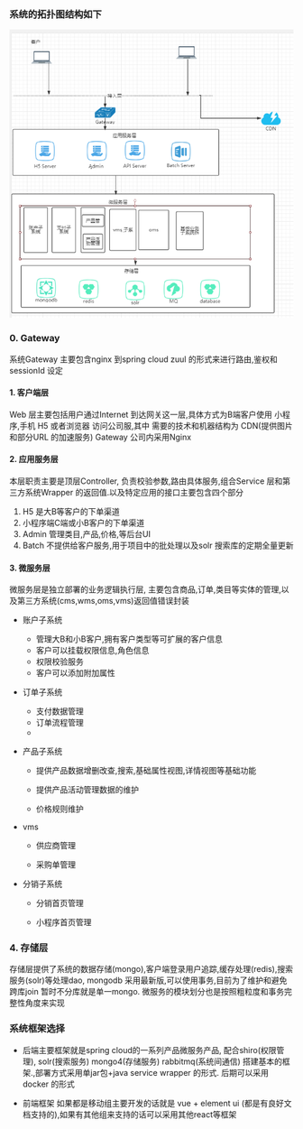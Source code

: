 ### 系统的拓扑图结构如下

![](/assets/artifact.png)

### 0. Gateway

系统Gateway 主要包含nginx 到spring cloud zuul 的形式来进行路由,鉴权和sessionId 设定

#### 1. 客户端层

Web 层主要包括用户通过Internet 到达网关这一层,具体方式为B端客户使用 小程序,手机 H5 或者浏览器 访问公司服,其中 需要的技术和机器结构为 CDN\(提供图片和部分URL 的加速服务\) Gateway 公司内采用Nginx

#### 2. 应用服务层

本层职责主要是顶层Controller, 负责校验参数,路由具体服务,组合Service 层和第三方系统Wrapper 的返回值.以及特定应用的接口主要包含四个部分

1. H5 是大B等客户的下单渠道
2. 小程序端C端或小B客户的下单渠道
3. Admin 管理类目,产品,价格,等后台UI
4. Batch 不提供给客户服务,用于项目中的批处理以及solr 搜索库的定期全量更新

#### 3. 微服务层

微服务层是独立部署的业务逻辑执行层, 主要包含商品,订单,类目等实体的管理,以及第三方系统\(cms,wms,oms,vms\)返回值错误封装

* 账户子系统

  * 管理大B和小B客户,拥有客户类型等可扩展的客户信息
  * 客户可以挂载权限信息,角色信息
  * 权限校验服务
  * 客户可以添加附加属性

* 订单子系统

  * 支付数据管理
  * 订单流程管理
  * 

* 产品子系统

  * 提供产品数据增删改查,搜索,基础属性视图,详情视图等基础功能

  * 提供产品活动管理数据的维护

  * 价格规则维护

* vms

  * 供应商管理

  * 采购单管理

* 分销子系统

  * 分销首页管理

  * 小程序首页管理

### 4. 存储层

存储层提供了系统的数据存储\(mongo\),客户端登录用户追踪,缓存处理\(redis\),搜索服务\(solr\)等处理dao,  mongodb 采用最新版,可以使用事务,目前为了维护和避免跨库join 暂时不分库就是单一mongo. 微服务的模块划分也是按照粗粒度和事务完整性角度来实现

### 系统框架选择

* 后端主要框架就是spring cloud的一系列产品微服务产品, 配合shiro\(权限管理\), solr\(搜索服务\) mongo4\(存储服务\) rabbitmq\(系统间通信\) 搭建基本的框架.,部署方式采用单jar包+java service wrapper 的形式. 后期可以采用docker 的形式

* 前端框架 如果都是移动组主要开发的话就是 vue + element ui \(都是有良好文档支持的\),如果有其他组来支持的话可以采用其他react等框架





